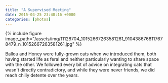 ```yaml
---
title: "A Supervised Meeting"
date: 2015-04-25 23:48:16 +0000
categories: [photos]
---
```

{% include figure image_path="/assets/img/11128704_10152667263581261_9104386768117678479_n_10152667263581261.jpg" %}

Ballou and Honey were fully-grown cats when we introduced them, both having started life as feral and neither particularly wanting to share space with the other. We followed every bit of advice on integrating cats that wasn't directly contradictory, and while they were never friends, we did reach chilly detente over the years.

